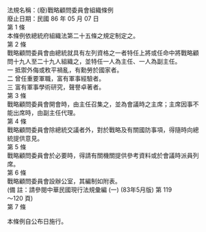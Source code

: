 法規名稱：(廢)戰略顧問委員會組織條例  
廢止日期：民國 86 年 05 月 07 日  
第 1 條  
本條例依總統府組織法第二十五條之規定制定之。  
第 2 條  
戰略顧問委員會由總統就具有左列資格之一者特任上將或任命中將戰略顧  
問十九人至二十九人組織之，並特任一人為主任、一人為副主任。  
一 抵禦外侮或敉平禍亂，有勳勞於國家者。  
二 曾任重要軍職，富有軍事經驗者。  
三 富有軍事學術研究，聲譽卓著者。  
第 3 條  
戰略顧問委員會開會時，由主任召集之，並為會議時之主席；主席因事不  
能出席時，由副主任代理。  
第 4 條  
戰略顧問委員會除總統交議者外，對於戰略及有關國防事項，得隨時向總  
統提供意見。  
第 5 條  
戰略顧問委員會於必要時，得請有關機關提供參考資料或於會議時派員列  
席。  
第 6 條  
戰略顧問委員會設辦公室，其編制如附表。  
(備 註：請參閱中華民國現行法規彙編 (一) (83年5月版) 第 119  
～120 頁)  
第 7 條  


本條例自公布日施行。  


